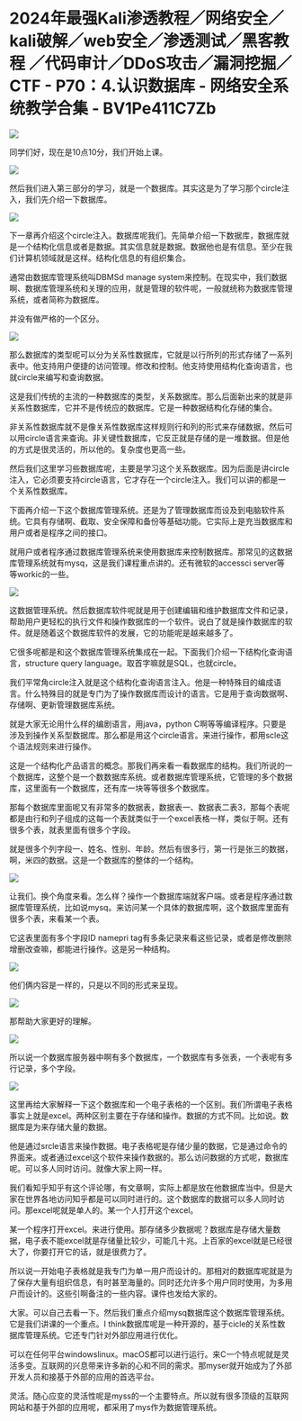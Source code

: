 # 2024年最强Kali渗透教程／网络安全／kali破解／web安全／渗透测试／黑客教程 ／代码审计／DDoS攻击／漏洞挖掘／CTF - P70：4.认识数据库 - 网络安全系统教学合集 - BV1Pe411C7Zb

![](img/b4db3b587fdbeff8a031b3424526a586_0.png)

同学们好，现在是10点10分，我们开始上课。

![](img/b4db3b587fdbeff8a031b3424526a586_2.png)

然后我们进入第三部分的学习，就是一个数据库。其实这是为了学习那个circle注入，我们先介绍一下数据库。



![](img/b4db3b587fdbeff8a031b3424526a586_4.png)

下一章再介绍这个circle注入。数据库呢我们。先简单介绍一下数据库，数据库就是一个结构化信息或者是数据。其实信息就是数据。数据他也是有信息。至少在我们计算机领域就是这样。结构化信息的有组织集合。

通常由数据库管理系统叫DBMSd manage system来控制。在现实中，我们数据啊、数据库管理系统和关理的应用，就是管理的软件呢，一般就统称为数据库管理系统，或者简称为数据库。

并没有做严格的一个区分。

![](img/b4db3b587fdbeff8a031b3424526a586_6.png)

那么数据库的类型呢可以分为关系性数据库，它就是以行所列的形式存储了一系列表中。他支持用户便捷的访问管理。修改和控制。他支持使用结构化查询语言，也就circle来编写和查询数据。

这是我们传统的主流的一种数据库的类型，关系数据库。那么后面新出来的就是非关系性数据库，它并不是传统应的数据库。它是一种数据结构化存储的集合。

非关系性数据库就不是像关系性数据库这样规则行和列的形式来存储数据，然后可以用circle语言来查询。非关键性数据库，它反正就是存储的是一堆数据。但是他的方式是很灵活的，所以他的。复杂度也更高一些。

然后我们这里学习些数据库呢，主要是学习这个关系数据库。因为后面是讲circle注入，它必须要支持circle语言，它才存在一个circle注入。我们可以讲的都是一个关系性数据库。

下面再介绍一下这个数据库管理系统。还是为了管理数据库而设及到电脑软件系统。它具有存储啊、截取、安全保障和备份等基础功能。它实际上是充当数据库和用户或者是程序之间的接口。

就用户或者程序通过数据库管理系统来使用数据库来控制数据库。那常见的这数据库管理系统就有mysq，这是我们课程重点讲的。还有微软的accessci server等等workic的一些。



![](img/b4db3b587fdbeff8a031b3424526a586_8.png)

这数据管理系统。然后数据库软件呢就是用于创建编辑和维护数据库文件和记录，帮助用户更轻松的执行文件和操作数据库的一个软件。说白了就是操作数据库的软件。就是随着这个数据库软件的发展，它的功能呢是越来越多了。

它很多呢都是和这个数据库管理系统集成在一起。下面我们介绍一下结构化查询语言，structure query language。取首字嘛就是SQL，也就circle。

我们平常角circle注入就是这个结构化查询语言注入。他是一种特殊目的编成语言。什么特殊目的就是专门为了操作数据库而设计的语言。它是用于查询数据啊、存储啊、更新管理数据库系统。

就是大家无论用什么样的编剧语言，用java，python C啊等等编译程序。只要是涉及到操作关系型数据库。那么都是用这个circle语言。来进行操作，都用scle这个语法规则来进行操作。

这是一个结构化产品语言的概念。那我们再来看一看数据库的结构。我们所说的一个数据库，这整个是一个数数据库系统。或者数据库管理系统，它管理的多个数据库，这里面有一个数据库，还有库一块等等很多个数据库。

那每个数据库里面呢又有非常多的数据表，数据表一、数据表二表3，那每个表呢都是由行和列子组成的这每一个表就类似于一个excel表格一样，类似于啊。还有很多个表，就表里面有很多个字段。

就是很多个列字段一、姓名、性别、年龄。然后有很多行，第一行是张三的数据，啊，米四的数据。这是一个数据库的整体的一个结构。



![](img/b4db3b587fdbeff8a031b3424526a586_10.png)

让我们。换个角度来看。怎么样？操作一个数据库端就客户端。或者是程序通过数据库管理系统，比如说mysq。来访问某一个具体的数据库啊，这个数据库里面有很多个表，来看某一个表。

它这表里面有多个字段ID namepri tag有多条记录来看这些记录，或者是修改删除增删改查嘛，都能进行操作。这是另一种结构。



![](img/b4db3b587fdbeff8a031b3424526a586_12.png)

他们俩内容是一样的，只是以不同的形式来呈现。

![](img/b4db3b587fdbeff8a031b3424526a586_14.png)

那帮助大家更好的理解。

![](img/b4db3b587fdbeff8a031b3424526a586_16.png)

所以说一个数据库服务器中啊有多个数据库，一个数据库有多张表，一个表呢有多行记录，多个字段。

![](img/b4db3b587fdbeff8a031b3424526a586_18.png)

这里再给大家解释一下这个数据库和一个电子表格的一个区别。我们所谓电子表格事实上就是excel。两种区别主要在于存储和操作。数据的方式不同。比如说。数据库是为来存储大量的数据。

他是通过srcle语言来操作数据。电子表格呢是存储少量的数据，它是通过命令的界面来。或者通过excel这个软件来操作数据的。那么访问数据的方式呢，数据库呢。可以多人同时访问。就像大家上网一样。

我们看知乎知乎有这个评论哪，有文章啊，实际上都是放在他数据库当中。但是大家在世界各地访问知乎都是可以同时进行的。这个数据库的数据可以多人同时访问。那excel呢就是单人的。某一个人打开这个excel。

某一个程序打开excel。来进行使用。那存储多少数据呢？数据库是存储大量数据，电子表不能excel就是存储量比较少，可能几十兆。上百家的excel就是已经很大了，你要打开它的话，就是很费力了。

所以说一开始电子表格就是我专门为单一用户而设计的。那相对的数据库呢就是为了保存大量有组织信息，有时甚至海量的。同时还允许多个用户同时使用，为多用户而设计的。这些引啊备注的一些内容。课件也发给大家的。

大家。可以自己去看一下。然后我们重点介绍mysq数据库这个数据库管理系统。它是我们讲课的一个重点。I think数据库呢是一种开源的，基于cicle的关系性数据库管理系统。它还专门针对外部应用进行优化。

可以在任何平台windowslinux。macOS都可以进行运行。来C一个特点呢就是灵活多变。互联网的兴息带来许多新的心和不同的需求。那myser就开始成为了外部开发人员和接基于外部的应用的首选平台。

灵活。随心应变的灵活性呢是myss的一个主要特点。所以就有很多顶级的互联网网站和基于外部的应用呢，都采用了mys作为数据管理系统。

